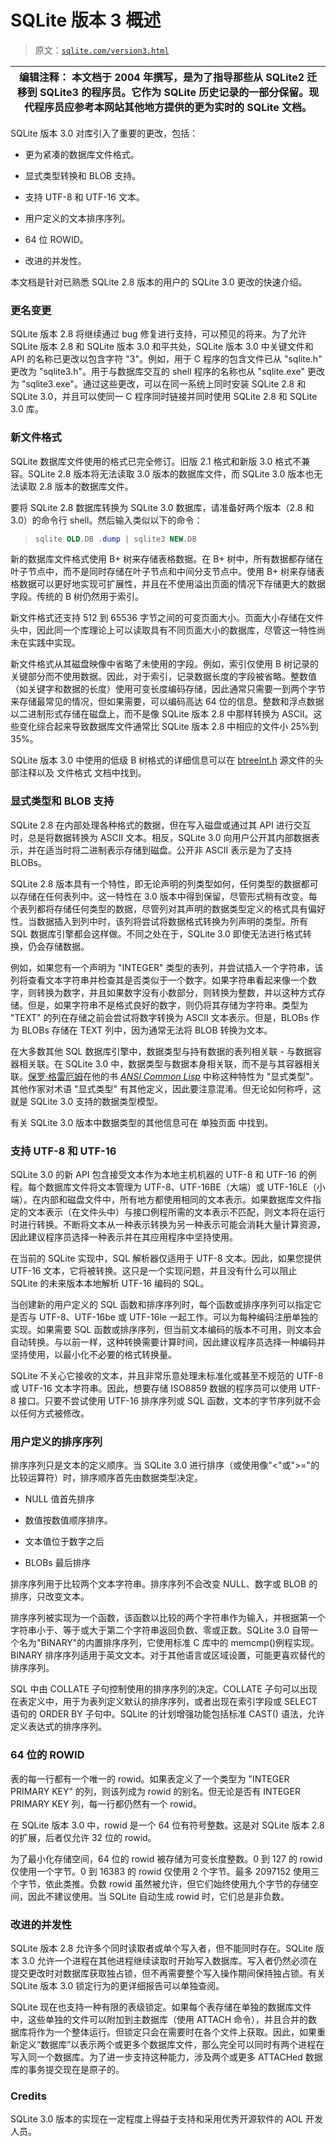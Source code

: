 # SQLite 版本 3 概述

> 原文：[`sqlite.com/version3.html`](https://sqlite.com/version3.html)

| **编辑注释：** 本文档于 2004 年撰写，是为了指导那些从 SQLite2 迁移到 SQLite3 的程序员。它作为 SQLite 历史记录的一部分保留。现代程序员应参考本网站其他地方提供的更为实时的 SQLite 文档。 |
| --- |

SQLite 版本 3.0 对库引入了重要的更改，包括：

+   更为紧凑的数据库文件格式。

+   显式类型转换和 BLOB 支持。

+   支持 UTF-8 和 UTF-16 文本。

+   用户定义的文本排序序列。

+   64 位 ROWID。

+   改进的并发性。

本文档是针对已熟悉 SQLite 2.8 版本的用户的 SQLite 3.0 更改的快速介绍。

### 更名变更

SQLite 版本 2.8 将继续通过 bug 修复进行支持，可以预见的将来。为了允许 SQLite 版本 2.8 和 SQLite 版本 3.0 和平共处，SQLite 版本 3.0 中关键文件和 API 的名称已更改以包含字符 "3"。例如，用于 C 程序的包含文件已从 "sqlite.h" 更改为 "sqlite3.h"。用于与数据库交互的 shell 程序的名称也从 "sqlite.exe" 更改为 "sqlite3.exe"。通过这些更改，可以在同一系统上同时安装 SQLite 2.8 和 SQLite 3.0，并且可以使同一 C 程序同时链接并同时使用 SQLite 2.8 和 SQLite 3.0 库。

### 新文件格式

SQLite 数据库文件使用的格式已完全修订。旧版 2.1 格式和新版 3.0 格式不兼容。SQLite 2.8 版本将无法读取 3.0 版本的数据库文件，而 SQLite 3.0 版本也无法读取 2.8 版本的数据库文件。

要将 SQLite 2.8 数据库转换为 SQLite 3.0 数据库，请准备好两个版本（2.8 和 3.0）的命令行 shell。然后输入类似以下的命令：

> ```sql
> sqlite OLD.DB .dump | sqlite3 NEW.DB
> 
> ```

新的数据库文件格式使用 B+ 树来存储表格数据。在 B+ 树中，所有数据都存储在叶子节点中，而不是同时存储在叶子节点和中间分支节点中。使用 B+ 树来存储表格数据可以更好地实现可扩展性，并且在不使用溢出页面的情况下存储更大的数据字段。传统的 B 树仍然用于索引。

新文件格式还支持 512 到 65536 字节之间的可变页面大小。页面大小存储在文件头中，因此同一个库理论上可以读取具有不同页面大小的数据库，尽管这一特性尚未在实践中实现。

新文件格式从其磁盘映像中省略了未使用的字段。例如，索引仅使用 B 树记录的关键部分而不使用数据。因此，对于索引，记录数据长度的字段被省略。整数值（如关键字和数据的长度）使用可变长度编码存储，因此通常只需要一到两个字节来存储最常见的情况，但如果需要，可以编码高达 64 位的信息。整数和浮点数据以二进制形式存储在磁盘上，而不是像 SQLite 版本 2.8 中那样转换为 ASCII。这些变化综合起来导致数据库文件通常比 SQLite 版本 2.8 中相应的文件小 25%到 35%。

SQLite 版本 3.0 中使用的低级 B 树格式的详细信息可以在 [btreeInt.h](https://www.sqlite.org/src/finfo?name=src/btreeInt.h) 源文件的头部注释以及 文件格式 文档中找到。

### 显式类型和 BLOB 支持

SQLite 2.8 在内部处理各种格式的数据，但在写入磁盘或通过其 API 进行交互时，总是将数据转换为 ASCII 文本。相反，SQLite 3.0 向用户公开其内部数据表示，并在适当时将二进制表示存储到磁盘。公开非 ASCII 表示是为了支持 BLOBs。

SQLite 2.8 版本具有一个特性，即无论声明的列类型如何，任何类型的数据都可以存储在任何表列中。这一特性在 3.0 版本中得到保留，尽管形式稍有改变。每个表列都将存储任何类型的数据，尽管列对其声明的数据类型定义的格式具有偏好性。当数据插入到列中时，该列将尝试将数据格式转换为列声明的类型。所有 SQL 数据库引擎都会这样做。不同之处在于，SQLite 3.0 即使无法进行格式转换，仍会存储数据。

例如，如果您有一个声明为 "INTEGER" 类型的表列，并尝试插入一个字符串，该列将查看文本字符串并检查其是否类似于一个数字。如果字符串看起来像一个数字，则转换为数字，并且如果数字没有小数部分，则转换为整数，并以这种方式存储。但是，如果字符串不是格式良好的数字，则仍将其存储为字符串。类型为 "TEXT" 的列在存储之前会尝试将数字转换为 ASCII 文本表示。但是，BLOBs 作为 BLOBs 存储在 TEXT 列中，因为通常无法将 BLOB 转换为文本。

在大多数其他 SQL 数据库引擎中，数据类型与持有数据的表列相关联 - 与数据容器相关联。在 SQLite 3.0 中，数据类型与数据本身相关联，而不是与其容器相关联。[保罗·格雷厄姆](http://www.paulgraham.com/)在他的书 *[ANSI Common Lisp](http://www.paulgraham.com/acl.html)* 中称这种特性为 "显式类型"。其他作家对术语 "显式类型" 有其他定义，因此要注意混淆。但无论如何称呼，这就是 SQLite 3.0 支持的数据类型模型。

有关 SQLite 3.0 版本中数据类型的其他信息可在 单独页面 中找到。

### 支持 UTF-8 和 UTF-16

SQLite 3.0 的新 API 包含接受文本作为本地主机机器的 UTF-8 和 UTF-16 的例程。每个数据库文件将文本管理为 UTF-8、UTF-16BE（大端）或 UTF-16LE（小端）。在内部和磁盘文件中，所有地方都使用相同的文本表示。如果数据库文件指定的文本表示（在文件头中）与接口例程所需的文本表示不匹配，则文本将在运行时进行转换。不断将文本从一种表示转换为另一种表示可能会消耗大量计算资源，因此建议程序员选择一种表示并在其应用程序中坚持使用。

在当前的 SQLite 实现中，SQL 解析器仅适用于 UTF-8 文本。因此，如果您提供 UTF-16 文本，它将被转换。这只是一个实现问题，并且没有什么可以阻止 SQLite 的未来版本本地解析 UTF-16 编码的 SQL。

当创建新的用户定义的 SQL 函数和排序序列时，每个函数或排序序列可以指定它是否与 UTF-8、UTF-16be 或 UTF-16le 一起工作。可以为每种编码注册单独的实现。如果需要 SQL 函数或排序序列，但当前文本编码的版本不可用，则文本会自动转换。与以前一样，这种转换需要计算时间，因此建议程序员选择一种编码并坚持使用，以最小化不必要的格式转换量。

SQLite 不关心它接收的文本，并且非常乐意处理未标准化或甚至不规范的 UTF-8 或 UTF-16 文本字符串。因此，想要存储 ISO8859 数据的程序员可以使用 UTF-8 接口。只要不尝试使用 UTF-16 排序序列或 SQL 函数，文本的字节序列就不会以任何方式被修改。

### 用户定义的排序序列

排序序列只是文本的定义顺序。当 SQLite 3.0 进行排序（或使用像"<"或">="的比较运算符）时，排序顺序首先由数据类型决定。

+   NULL 值首先排序

+   数值按数值顺序排序。

+   文本值位于数字之后

+   BLOBs 最后排序

排序序列用于比较两个文本字符串。排序序列不会改变 NULL、数字或 BLOB 的排序，只改变文本。

排序序列被实现为一个函数，该函数以比较的两个字符串作为输入，并根据第一个字符串小于、等于或大于第二个字符串返回负数、零或正数。SQLite 3.0 自带一个名为"BINARY"的内置排序序列，它使用标准 C 库中的 memcmp()例程实现。BINARY 排序序列适用于英文文本。对于其他语言或区域设置，可能更喜欢替代的排序序列。

SQL 中由 COLLATE 子句控制使用的排序序列的决定。COLLATE 子句可以出现在表定义中，用于为表列定义默认的排序序列，或者出现在索引字段或 SELECT 语句的 ORDER BY 子句中。SQLite 的计划增强功能包括标准 CAST() 语法，允许定义表达式的排序序列。

### 64 位的 ROWID

表的每一行都有一个唯一的 rowid。如果表定义了一个类型为 "INTEGER PRIMARY KEY" 的列，则该列成为 rowid 的别名。但无论是否有 INTEGER PRIMARY KEY 列，每一行都仍然有一个 rowid。

在 SQLite 版本 3.0 中，rowid 是一个 64 位有符号整数。这是对 SQLite 版本 2.8 的扩展，后者仅允许 32 位的 rowid。

为了最小化存储空间，64 位的 rowid 被存储为可变长度整数。0 到 127 的 rowid 仅使用一个字节。0 到 16383 的 rowid 仅使用 2 个字节。最多 2097152 使用三个字节，依此类推。负数 rowid 虽然被允许，但它们始终使用九个字节的存储空间，因此不建议使用。当 SQLite 自动生成 rowid 时，它们总是非负数。

### 改进的并发性

SQLite 版本 2.8 允许多个同时读取者或单个写入者，但不能同时存在。SQLite 版本 3.0 允许一个进程在其他进程继续读取时开始写入数据库。写入者仍然必须在提交更改时对数据库获取独占锁，但不再需要整个写入操作期间保持独占锁。有关 SQLite 版本 3.0 锁定行为的更详细报告可以单独查阅。

SQLite 现在也支持一种有限的表级锁定。如果每个表存储在单独的数据库文件中，这些单独的文件可以附加到主数据库（使用 ATTACH 命令），并且合并的数据库将作为一个整体运行。但锁定只会在需要时在各个文件上获取。因此，如果重新定义“数据库”以表示两个或更多个数据库文件，那么完全可以同时有两个进程在写入同一个数据库。为了进一步支持这种能力，涉及两个或更多 ATTACHed 数据库的事务提交现在是原子的。

### Credits

SQLite 3.0 版本的实现在一定程度上得益于支持和采用优秀开源软件的 AOL 开发人员。
